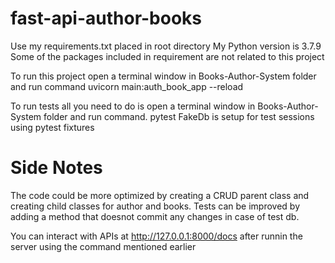 # fast-api-author-books
Use my requirements.txt placed in root directory
My Python version is 3.7.9
Some of the packages included in requirement are not related to this project

To run this project open a terminal window in Books-Author-System folder and run command
uvicorn main:auth_book_app --reload

To run tests all you need to do is open a terminal window in Books-Author-System folder and run command.
pytest
FakeDb is setup for test sessions using pytest fixtures

# Side Notes
The code could be more optimized by creating a CRUD parent class and creating child classes for author and books.
Tests can be improved by adding a method that doesnot commit any changes in case of test db.

You can interact with APIs at http://127.0.0.1:8000/docs after runnin the server using the command mentioned earlier